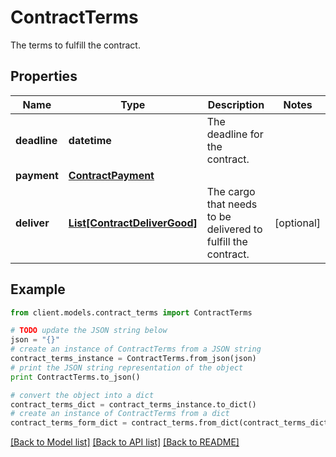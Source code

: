 # ContractTerms

The terms to fulfill the contract.

## Properties

Name | Type | Description | Notes
------------ | ------------- | ------------- | -------------
**deadline** | **datetime** | The deadline for the contract. | 
**payment** | [**ContractPayment**](ContractPayment.md) |  | 
**deliver** | [**List[ContractDeliverGood]**](ContractDeliverGood.md) | The cargo that needs to be delivered to fulfill the contract. | [optional] 

## Example

```python
from client.models.contract_terms import ContractTerms

# TODO update the JSON string below
json = "{}"
# create an instance of ContractTerms from a JSON string
contract_terms_instance = ContractTerms.from_json(json)
# print the JSON string representation of the object
print ContractTerms.to_json()

# convert the object into a dict
contract_terms_dict = contract_terms_instance.to_dict()
# create an instance of ContractTerms from a dict
contract_terms_form_dict = contract_terms.from_dict(contract_terms_dict)
```
[[Back to Model list]](../README.md#documentation-for-models) [[Back to API list]](../README.md#documentation-for-api-endpoints) [[Back to README]](../README.md)


